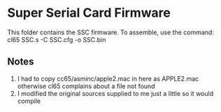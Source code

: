 # Super Serial Card Firmware  
  
This folder contains the SSC firmware.  To assemble, use the command:  
cl65 SSC.s -C SSC.cfg -o SSC.bin  
  
## Notes
1. I had to copy cc65/asminc/apple2.mac in here as APPLE2.mac otherwise cl65 complains about a file not found  
2. I modified the original sources supplied to me just a little so it would compile  
